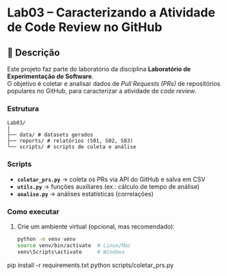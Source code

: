 # Lab03 – Caracterizando a Atividade de Code Review no GitHub

## 📌 Descrição
Este projeto faz parte do laboratório da disciplina **Laboratório de Experimentação de Software**.  
O objetivo é coletar e analisar dados de *Pull Requests (PRs)* de repositórios populares no GitHub, para caracterizar a atividade de *code review*.  

### Estrutura
    Lab03/
    │
    ├── data/ # datasets gerados
    ├── reports/ # relatórios (S01, S02, S03)
    └── scripts/ # scripts de coleta e análise

    
### Scripts
- **`coletar_prs.py`** → coleta os PRs via API do GitHub e salva em CSV  
- **`utils.py`** → funções auxiliares (ex.: cálculo de tempo de análise)  
- **`analise.py`** → análises estatísticas (correlações)  

### Como executar
1. Crie um ambiente virtual (opcional, mas recomendado):  
   ```bash
   python -m venv venv
   source venv/bin/activate  # Linux/Mac
   venv\Scripts\activate     # Windows

pip install -r requirements.txt
python scripts/coletar_prs.py
